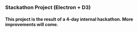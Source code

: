 ### Stackathon Project (Electron + D3)

#### This project is the result of a 4-day internal hackathon. More improvements will come.
